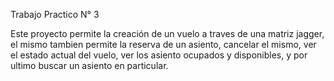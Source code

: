 Trabajo Practico N° 3

Este proyecto permite la creación de un vuelo a traves de una matriz jagger, el mismo tambien permite la reserva de un asiento, cancelar el mismo, ver el estado actual del vuelo, ver los asiento ocupados y disponibles, y por ultimo buscar un asiento en particular.

